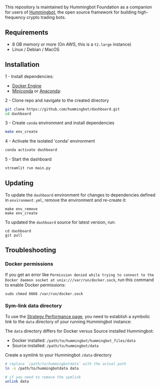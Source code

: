 
This repository is maintained by Hummingbot Foundation as a companion for users of [Hummingbot](https://github.com/hummingbot/hummingbot), the open source framework for building high-frequency crypto trading bots.

## Requirements

* 8 GB memory or more (On AWS, this is a `t2.large` instance)
* Linux / Debian / MacOS

## Installation

1 - Install dependencies:

* [Docker Engine](https://docs.docker.com/engine/install/ubuntu/)
* [Miniconda](https://docs.conda.io/en/latest/miniconda.html) or [Anaconda](https://www.anaconda.com/):

2 - Clone repo and navigate to the created directory
```bash
git clone https://github.com/hummingbot/dashboard.git
cd dashboard
```

3 - Create `conda` environment and install dependencies
```bash
make env_create
```

4 - Activate the isolated 'conda' environment
```bash
conda activate dashboard
```

5 - Start the dashboard
```bash
streamlit run main.py
```

## Updating

To update the `dashboard` environment for changes to dependencies defined in `environment.yml`, remove the environment and re-create it:
```
make env_remove
make env_create
```

To updated the `dashboard` source for latest version, run:
```
cd dashboard
git pull
```

## Troubleshooting

### Docker permissions

If you get an error like `Permission denied while trying to connect to the Docker daemon socket at unix:///var/run/docker.sock`, run this command to enable Docker permissions:
```
sudo chmod 6666 /var/run/docker.sock
```

### Sym-link data directory

To use the [Strategy Performance page](https://github.com/hummingbot/dashboard/wiki/%F0%9F%9A%80-Strategy-Performance), you need to establish a symbolic link to the `data` directory of your running Hummingbot instance:

The `data` directory differs for Docker versus Source installed Hummingbot:
* Docker installed: `/path/to/hummingbot/hummingbot_files/data`
* Source installed: `/path/to/hummingbot/data`

Create a symlink to your Hummingbot `/data` directory
```bash
# replace `/path/to/hummingbotdata` with the actual path
ln -s /path/to/hummingbotdata data

# if you need to remove the symlink
unlink data
```
